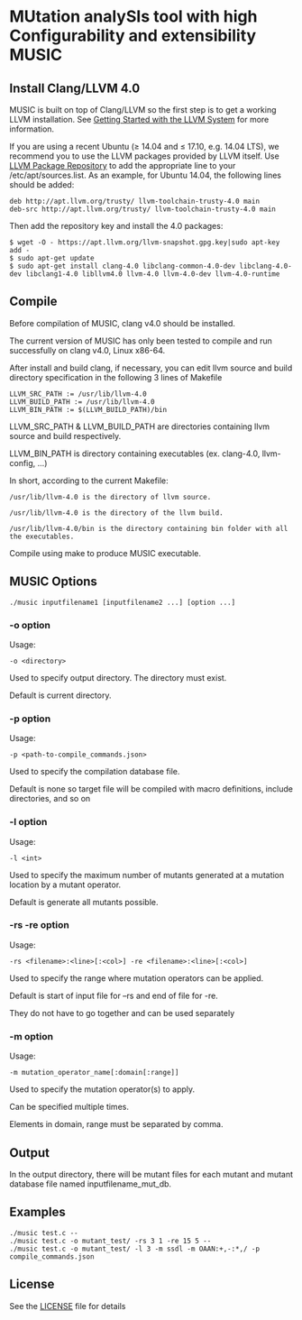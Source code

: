 # MUtation analySIs tool with high Configurability and extensibility MUSIC

## Install Clang/LLVM 4.0

MUSIC is built on top of Clang/LLVM so the first step is to get a working LLVM 
installation. See 
[Getting Started with the LLVM System](http://llvm.org/docs/GettingStarted.html)
 for more information.

If you are using a recent Ubuntu (≥ 14.04 and ≤ 17.10, e.g. 14.04 LTS), we 
recommend you to use the LLVM packages provided by LLVM itself. Use 
[LLVM Package Repository](http://apt.llvm.org/) to add the appropriate line to 
your /etc/apt/sources.list. As an example, for Ubuntu 14.04, the following 
lines should be added:

```
deb http://apt.llvm.org/trusty/ llvm-toolchain-trusty-4.0 main
deb-src http://apt.llvm.org/trusty/ llvm-toolchain-trusty-4.0 main
```

Then add the repository key and install the 4.0 packages:

```
$ wget -O - https://apt.llvm.org/llvm-snapshot.gpg.key|sudo apt-key add -
$ sudo apt-get update 
$ sudo apt-get install clang-4.0 libclang-common-4.0-dev libclang-4.0-dev libclang1-4.0 libllvm4.0 llvm-4.0 llvm-4.0-dev llvm-4.0-runtime
```

## Compile

Before compilation of MUSIC, clang v4.0 should be installed.

The current version of MUSIC has only been tested to compile and run successfully on clang v4.0, Linux x86-64.

After install and build clang, if necessary, you can edit llvm source and build directory specification in the following 3 lines of Makefile

```
LLVM_SRC_PATH := /usr/lib/llvm-4.0
LLVM_BUILD_PATH := /usr/lib/llvm-4.0
LLVM_BIN_PATH := $(LLVM_BUILD_PATH)/bin
```

LLVM_SRC_PATH & LLVM_BUILD_PATH are directories containing llvm source and build respectively.

LLVM_BIN_PATH is directory containing executables (ex. clang-4.0, llvm-config, ...)

In short, according to the current Makefile:

	/usr/lib/llvm-4.0 is the directory of llvm source.

	/usr/lib/llvm-4.0 is the directory of the llvm build.

	/usr/lib/llvm-4.0/bin is the directory containing bin folder with all the executables.

Compile using make to produce MUSIC executable.

## MUSIC Options

```
./music inputfilename1 [inputfilename2 ...] [option ...]
```

### -o option

Usage: 
```
-o <directory>
```
Used to specify output directory. The directory must exist.

Default is current directory.

### -p option

Usage: 
```
-p <path-to-compile_commands.json>
```
Used to specify the compilation database file.

Default is none so target file will be compiled with macro definitions, include directories, and so on

### -l option

Usage:
```
-l <int>
```
Used to specify the maximum number of mutants generated at a mutation location by a mutant operator.

Default is generate all mutants possible.

### -rs -re option

Usage:
```
-rs <filename>:<line>[:<col>] -re <filename>:<line>[:<col>]			
```
Used to specify the range where mutation operators can be applied. 

Default is start of input file for –rs and end of file for -re.

They do not have to go together and can be used separately

### -m option

Usage:
```
-m mutation_operator_name[:domain[:range]]
```
Used to specify the mutation operator(s) to apply. 

Can be specified multiple times.

Elements in domain, range must be separated by comma.

## Output

In the output directory, there will be mutant files for each mutant and mutant database file named inputfilename_mut_db.

## Examples

```
./music test.c --
./music test.c -o mutant_test/ -rs 3 1 -re 15 5 --
./music test.c -o mutant_test/ -l 3 -m ssdl -m OAAN:+,-:*,/ -p compile_commands.json
```

## License

See the [LICENSE](LICENSE) file for details
